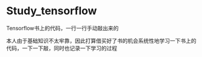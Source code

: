 # Study_tensorflow
Tensorflow书上的代码，一行一行手动敲出来的

本人由于基础知识不太牢靠，因此打算借买好了书的机会系统性地学习一下书上的代码，一下一下敲，同时也记录一下学习的过程
